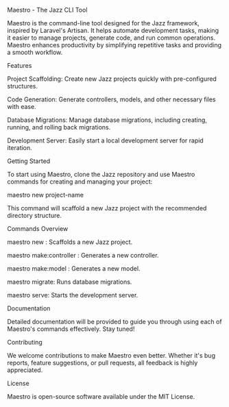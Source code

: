 Maestro - The Jazz CLI Tool

Maestro is the command-line tool designed for the Jazz framework, inspired by Laravel's Artisan. It helps automate development tasks, making it easier to manage projects, generate code, and run common operations. Maestro enhances productivity by simplifying repetitive tasks and providing a smooth workflow.

Features

Project Scaffolding: Create new Jazz projects quickly with pre-configured structures.

Code Generation: Generate controllers, models, and other necessary files with ease.

Database Migrations: Manage database migrations, including creating, running, and rolling back migrations.

Development Server: Easily start a local development server for rapid iteration.

Getting Started

To start using Maestro, clone the Jazz repository and use Maestro commands for creating and managing your project:

maestro new project-name

This command will scaffold a new Jazz project with the recommended directory structure.

Commands Overview

maestro new <project-name>: Scaffolds a new Jazz project.

maestro make:controller <name>: Generates a new controller.

maestro make:model <name>: Generates a new model.

maestro migrate: Runs database migrations.

maestro serve: Starts the development server.

Documentation

Detailed documentation will be provided to guide you through using each of Maestro's commands effectively. Stay tuned!

Contributing

We welcome contributions to make Maestro even better. Whether it's bug reports, feature suggestions, or pull requests, all feedback is highly appreciated.

License

Maestro is open-source software available under the MIT License.

